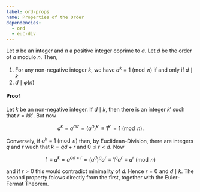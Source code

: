 ```yaml
---
label: ord-props
name: Properties of the Order
dependencies:
  - ord
  - euc-div
---
```


Let $a$ be an integer and $n$ a positive integer coprime to $a$. Let $d$ be the order of $a$ modulo $n$. Then,

1. For any non-negative integer $k$, we have $a^k\equiv 1\pmod{n}$ if and only if $d\mid k$
2. $d\mid \varphi(n)$

#### Proof

Let $k$ be an non-negative integer. If $d\mid k$, then there is an integer $k'$ such that $r = kk'$. But now

$$a^k = a^{dk'} = (a^d)^{k'} \equiv 1^{k'} = 1\pmod{n}.$$

Conversely, if $a^k \equiv 1\pmod{n}$ then, by Euclidean-Division, there are integers $q$ and $r$ wuch that $k = qd+r$ and $0\leq r < d$. Now

$$1\equiv a^k = a^{qd+r} = (a^d)^qa^r\equiv 1^qa^r\equiv a^r\pmod{n}$$

and if $r > 0$ this would contradict minimality of $d$. Hence $r = 0$ and $d\mid k$.
The second property folows directly from the first, together with the Euler-Fermat Theorem.